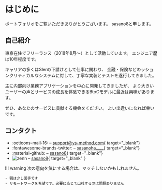 # はじめに

ポートフォリオをご覧いただきありがとうございます。
sasano8と申します。

## 自己紹介

東京在住でフリーランス（2018年8月～）として活動しています。
エンジニア歴は10年程度です。

キャリアの多くはSIerの下請けとして仕事に関わり、
金融・保険などのッションクリティカルなシステムに対して、丁寧な実装とテストを遂行してきました。

主に内部向け業務アプリケーションを中心に開発してきましたが、
より大きいユーザーの声とサービスの成長を体感できるBtoCモデルに最近は興味があります。

ぜひ、あなたのサービスに貢献する機会をください。
よい出逢いになれば幸いです。

## コンタクト

- :octicons-mail-16: – [support@ys-method.com](mailto:support@ys-method.com){ target="_blank"}
- :fontawesome-brands-twitter: – [sasanoha____](https://twitter.com/sasanoha____){ target="_blank"}
- :material-github: – [sasano8](https://github.com/sasano8/){ target="_blank"}
- <img class="twemoji" src="https://simpleicons.org/icons/zenn.svg" alt="zenn" /> – [sasano8](https://zenn.dev/sasano8){ target="_blank" }

!!! warning
    次の意向を気にする場合は、マッチしないかもしれません。

    - 朝は少し苦手です
    - リモートワークを希望です。必要に応じて出社するのは問題ありません
